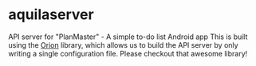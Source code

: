 # aquilaserver
API server for "PlanMaster" - A simple to-do list Android app
This is built using the [Orion](https://ctjong.github.io/orion) library, which allows us to build the API server by only writing a single configuration file. Please checkout that awesome library!
